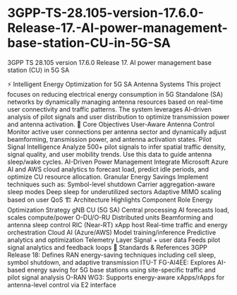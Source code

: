 # 3GPP-TS-28.105-version-17.6.0-Release-17.-AI-power-management-base-station-CU-in-5G-SA
3GPP TS 28.105 version 17.6.0 Release 17. AI power management base station (CU) in 5G SA


⚡ Intelligent Energy Optimization for 5G SA Antenna Systems
This project focuses on reducing electrical energy consumption in 5G Standalone (SA) networks by dynamically managing antenna resources based on real-time user connectivity and traffic patterns. The system leverages AI-driven analysis of pilot signals and user distribution to optimize transmission power and antenna activation.
🎯 Core Objectives
User-Aware Antenna Control Monitor active user connections per antenna sector and dynamically adjust beamforming, transmission power, and antenna activation states.
Pilot Signal Intelligence Analyze 500+ pilot signals to infer spatial traffic density, signal quality, and user mobility trends. Use this data to guide antenna sleep/wake cycles.
AI-Driven Power Management Integrate Microsoft Azure AI and AWS cloud analytics to forecast load, predict idle periods, and optimize CU resource allocation.
Granular Energy Savings Implement techniques such as:
Symbol-level shutdown
Carrier aggregation-aware sleep modes
Deep sleep for underutilized sectors
Adaptive MIMO scaling based on user QoS
🏗️ Architecture Highlights
Component	Role	Energy Optimization Strategy
gNB CU (5G SA)	Central processing	AI forecasts load, scales compute/power
O-DU/O-RU	Distributed units	Beamforming and antenna sleep control
RIC (Near-RT)	xApp host	Real-time traffic and energy orchestration
Cloud AI (Azure/AWS)	Model training/inference	Predictive analytics and optimization
Telemetry Layer	Signal + user data	Feeds pilot signal analytics and feedback loops
📘 Standards & References
3GPP Release 18: Defines RAN energy-saving techniques including cell sleep, symbol shutdown, and adaptive transmission
ITU-T FG-AI4EE: Explores AI-based energy saving for 5G base stations using site-specific traffic and pilot signal analysis
O-RAN WG3: Supports energy-aware xApps/rApps for antenna-level control via E2 interface
